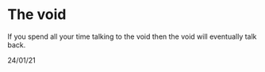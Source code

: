 # The void

If you spend all your time talking to the void then the void will eventually talk back.

<p class="date">
24/01/21
</p> 
